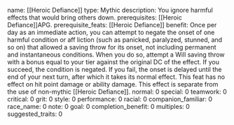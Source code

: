 name: [[Heroic Defiance]]
type: Mythic
description: You ignore harmful effects that would bring others down.
prerequisites: [[Heroic Defiance]]APG.
prerequisite_feats: [[Heroic Defiance]]
benefit: Once per day as an immediate action, you can attempt to negate the onset of one harmful condition or aff liction (such as panicked, paralyzed, stunned, and so on) that allowed a saving throw for its onset, not including permanent and instantaneous conditions. When you do so, attempt a Will saving throw with a bonus equal to your tier against the original DC of the effect. If you succeed, the condition is negated. If you fail, the onset is delayed until the end of your next turn, after which it takes its normal effect. This feat has no effect on hit point damage or ability damage. This effect is separate from the use of non-mythic [[Heroic Defiance]].
normal: 0
special: 0
teamwork: 0
critical: 0
grit: 0
style: 0
performance: 0
racial: 0
companion_familiar: 0
race_name: 0
note: 0
goal: 0
completion_benefit: 0
multiples: 0
suggested_traits: 0
